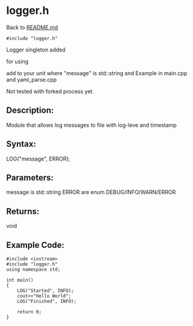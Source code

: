 # logger.h
Back to [README.md](../README.md)
```
#include "logger.h" 
```
Logger singleton added

for using

add to your unit
 where "message" is std::string and 
Example in main.cpp and yaml_parse.cpp



Not tested with forked process yet.

## Description:

Module that allows log messages to file with log-leve and timestamp

## Syntax:

LOG("message", ERROR);

## Parameters:
message is std::string 
ERROR are enum DEBUG/INFO/WARN/ERROR

## Returns:

void

## Example Code:
```
#include <iostream>
#include "logger.h" 
using namespace std;

int main()
{
    LOG("Started", INFO);
    cout<<"Hello World";
    LOG("Finished", INFO);

    return 0;
}
```